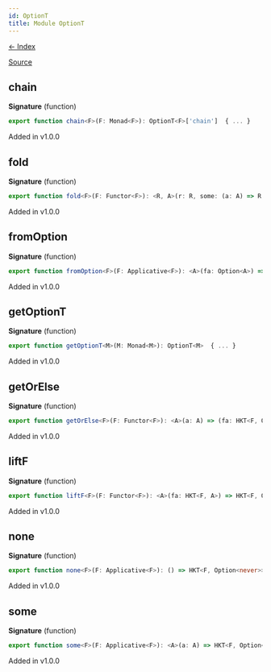 ```yaml
---
id: OptionT
title: Module OptionT
---
```


[← Index](.)

[Source](https://github.com/gcanti/fp-ts/blob/master/src/OptionT.ts)

## chain

**Signature** (function)

```ts
export function chain<F>(F: Monad<F>): OptionT<F>['chain']  { ... }
```

Added in v1.0.0

## fold

**Signature** (function)

```ts
export function fold<F>(F: Functor<F>): <R, A>(r: R, some: (a: A) => R, fa: HKT<F, Option<A>>) => HKT<F, R>  { ... }
```

Added in v1.0.0

## fromOption

**Signature** (function)

```ts
export function fromOption<F>(F: Applicative<F>): <A>(fa: Option<A>) => HKT<F, Option<A>>  { ... }
```

Added in v1.0.0

## getOptionT

**Signature** (function)

```ts
export function getOptionT<M>(M: Monad<M>): OptionT<M>  { ... }
```

Added in v1.0.0

## getOrElse

**Signature** (function)

```ts
export function getOrElse<F>(F: Functor<F>): <A>(a: A) => (fa: HKT<F, Option<A>>) => HKT<F, A>  { ... }
```

Added in v1.0.0

## liftF

**Signature** (function)

```ts
export function liftF<F>(F: Functor<F>): <A>(fa: HKT<F, A>) => HKT<F, Option<A>>  { ... }
```

Added in v1.0.0

## none

**Signature** (function)

```ts
export function none<F>(F: Applicative<F>): () => HKT<F, Option<never>>  { ... }
```

Added in v1.0.0

## some

**Signature** (function)

```ts
export function some<F>(F: Applicative<F>): <A>(a: A) => HKT<F, Option<A>>  { ... }
```

Added in v1.0.0
